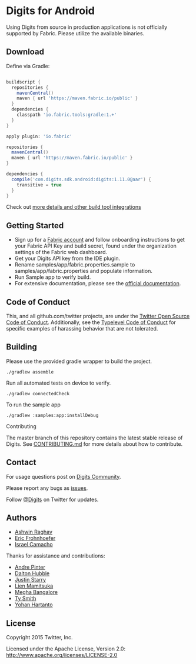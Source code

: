 # Digits for Android

Using Digits from source in production applications is not officially supported by Fabric.
Please utilize the available binaries.

## Download


Define via Gradle:
```groovy

buildscript {
  repositories {
    mavenCentral()
    maven { url 'https://maven.fabric.io/public' }
  }
  dependencies {
    classpath 'io.fabric.tools:gradle:1.+'
  }
}

apply plugin: 'io.fabric'

repositories {
  mavenCentral()
  maven { url 'https://maven.fabric.io/public' }
}

dependencies {
  compile('com.digits.sdk.android:digits:1.11.0@aar') {
    transitive = true
  }
}

```

Check out [more details and other build tool integrations](https://fabric.io/downloads/build-tools)

## Getting Started

* Sign up for a [Fabric account](https://fabric.io) and follow onboarding instructions to get your Fabric API Key and build secret, found under the organization settings of the Fabric web dashboard.
* Get your Digits API key from the IDE plugin.
* Rename samples/app/fabric.properties.sample to samples/app/fabric.properties and populate information.
* Run Sample app to verify build.
* For extensive documentation, please see the [official documentation](http://docs.fabric.io/android/digits/index.html).

## Code of Conduct

This, and all github.com/twitter projects, are under the [Twitter Open Source Code of Conduct](https://engineering.twitter.com/opensource/code-of-conduct). Additionally, see the [Typelevel Code of Conduct](http://typelevel.org/conduct) for specific examples of harassing behavior that are not tolerated.

## Building

Please use the provided gradle wrapper to build the project.

```
./gradlew assemble
```

Run all automated tests on device to verify.

```
./gradlew connectedCheck
```

To run the sample app

```
./gradlew :samples:app:installDebug
```


Contributing

The master branch of this repository contains the latest stable release of Digits. See
[CONTRIBUTING.md](https://github.com/twitter/digits-android/blob/master/CONTRIBUTING.md) for
more details about how to contribute.

## Contact

For usage questions post on [Digits Community](https://twittercommunity.com/c/fabric/digits).

Please report any bugs as [issues](https://github.com/twitter/digits-android/issues).

Follow [@Digits](http://twitter.com/digits) on Twitter for updates.

## Authors

* [Ashwin Raghav](https://twitter.com/ashwinraghav)
* [Eric Frohnhoefer](https://twitter.com/ericfrohnhoefer)
* [Israel Camacho](https://twitter.com/rallat)

Thanks for assistance and contributions:

* [Andre Pinter](https://twitter.com/endform)
* [Dalton Hubble](https://twitter.com/dghubble)
* [Justin Starry](https://twitter.com/sirstarry)
* [Lien Mamitsuka](https://twitter.com/lienm)
* [Megha Bangalore](https://twitter.com/megha)
* [Ty Smith](https://twitter.com/tsmith)
* [Yohan Hartanto](https://twitter.com/yohan)

## License

Copyright 2015 Twitter, Inc.

Licensed under the Apache License, Version 2.0: http://www.apache.org/licenses/LICENSE-2.0
